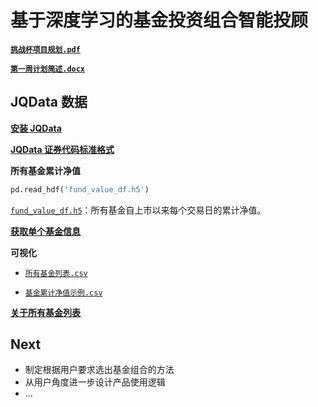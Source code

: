 # 基于深度学习的基金投资组合智能投顾

**[`挑战杯项目规划.pdf`](https://github.com/CourierKyn/challenge-cup/raw/master/挑战杯项目规划.pdf)**

**[`第一周计划简述.docx`](https://github.com/CourierKyn/challenge-cup/raw/master/第一周计划简述.docx)**

## JQData 数据

**[安装 JQData](https://github.com/CourierKyn/challenge-cup/blob/master/其他说明.md#安装-jqdata)**

**[JQData 证券代码标准格式](https://github.com/CourierKyn/challenge-cup/blob/master/其他说明.md#jqdata-证券代码标准格式)**

**所有基金累计净值**

```python
pd.read_hdf('fund_value_df.h5')
```

[`fund_value_df.h5`](https://github.com/CourierKyn/challenge-cup/raw/master/fund_value_df.h5)：所有基金自上市以来每个交易日的累计净值。

**[获取单个基金信息](https://www.joinquant.com/help/api/help?name=JQData#get_security_info-获取单个标的信息)**

**可视化**

- [`所有基金列表.csv`](https://github.com/CourierKyn/challenge-cup/blob/master/所有基金列表.csv)

- [`基金累计净值示例.csv`](https://github.com/CourierKyn/challenge-cup/blob/master/基金累计净值示例.csv)

**[关于所有基金列表](https://github.com/CourierKyn/challenge-cup/blob/master/其他说明.md#关于所有基金列表)**

## Next

* 制定根据用户要求选出基金组合的方法
* 从用户角度进一步设计产品使用逻辑
* …
